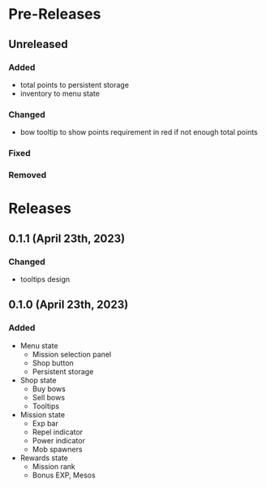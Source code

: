 # Pre-Releases

## Unreleased

### Added

- total points to persistent storage
- inventory to menu state

### Changed

- bow tooltip to show points requirement in red if not enough total points

### Fixed

### Removed

# Releases

## 0.1.1 (April 23th, 2023)

### Changed

- tooltips design

## 0.1.0 (April 23th, 2023)

### Added

- Menu state
  - Mission selection panel
  - Shop button
  - Persistent storage
- Shop state
  - Buy bows
  - Sell bows
  - Tooltips
- Mission state
  - Exp bar
  - Repel indicator
  - Power indicator
  - Mob spawners
- Rewards state
  - Mission rank
  - Bonus EXP, Mesos
